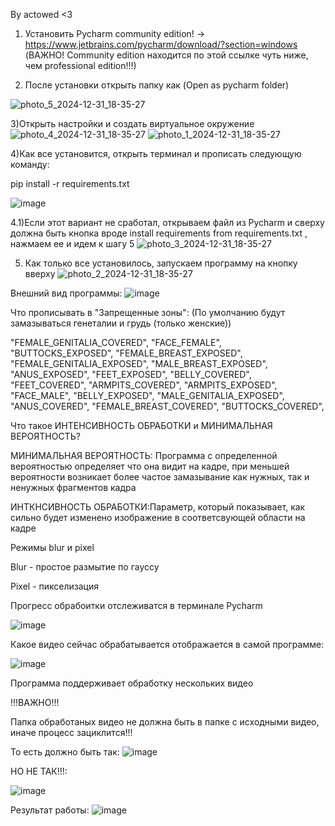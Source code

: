 By actowed <3



1) Установить Pycharm community edition! -> https://www.jetbrains.com/pycharm/download/?section=windows (ВАЖНО! Community edition находится по этой ссылке чуть ниже, чем professional edition!!!)



2) После установки открыть папку как (Open as pycharm folder)

![photo_5_2024-12-31_18-35-27](https://github.com/user-attachments/assets/47edf611-49f5-4ba6-a7da-1b596fea5e8b)



3)Открыть настройки и создать виртуальное окружение
![photo_4_2024-12-31_18-35-27](https://github.com/user-attachments/assets/fea4ad54-50a3-4961-8140-58ad4b81c223)
![photo_1_2024-12-31_18-35-27](https://github.com/user-attachments/assets/8b80ff25-c2c4-4fd0-9951-6dc94c8281a7)



4)Как все установится, открыть терминал и прописать следующую команду:

pip install -r requirements.txt

![image](https://github.com/user-attachments/assets/5fa2ac23-7811-47d4-8178-ecc0af663f94)


4.1)Если этот вариант не сработал, открываем файл из Pycharm и сверху должна быть кнопка вроде install requirements from requirements.txt , нажмаем ее и идем к шагу 5
![photo_3_2024-12-31_18-35-27](https://github.com/user-attachments/assets/0520b1f4-7ec3-4740-8142-7049971dca49)



5) Как только все установилось, запускаем программу на кнопку вверху
![photo_2_2024-12-31_18-35-27](https://github.com/user-attachments/assets/9118f0ee-cc55-4b05-bce1-fc4887522885)



Внешний вид программы:
![image](https://github.com/user-attachments/assets/f22a9e48-f734-400d-af96-32604b047f98)



Что прописывать в "Запрещенные зоны":
(По умолчанию будут замазываться генеталии и грудь (только женские))

"FEMALE_GENITALIA_COVERED",
    "FACE_FEMALE",
    "BUTTOCKS_EXPOSED",
    "FEMALE_BREAST_EXPOSED",
    "FEMALE_GENITALIA_EXPOSED",
    "MALE_BREAST_EXPOSED",
    "ANUS_EXPOSED",
    "FEET_EXPOSED",
    "BELLY_COVERED",
    "FEET_COVERED",
    "ARMPITS_COVERED",
    "ARMPITS_EXPOSED",
    "FACE_MALE",
    "BELLY_EXPOSED",
    "MALE_GENITALIA_EXPOSED",
    "ANUS_COVERED",
    "FEMALE_BREAST_COVERED",
    "BUTTOCKS_COVERED",

Что такое ИНТЕНСИВНОСТЬ ОБРАБОТКИ и МИНИМАЛЬНАЯ ВЕРОЯТНОСТЬ?


МИНИМАЛЬНАЯ ВЕРОЯТНОСТЬ: Программа с определенной вероятностью определяет что она видит на кадре, при меньшей вероятности возникает более частое замазывание как нужных, так и ненужных фрагментов кадра

ИНТКНСИВНОСТЬ ОБРАБОТКИ:Параметр, который показывает, как сильно будет изменено изображение в соответсвующей области на кадре

Режимы blur и pixel

Blur - простое размытие по гауссу

Pixel - пикселизация


Прогресс обрабоитки отслеживатся в терминале Pycharm  

![image](https://github.com/user-attachments/assets/7f4f9931-8cd1-4724-9f90-75952ef6fd9f)


Какое видео сейчас обрабатывается отображается в самой программе:

![image](https://github.com/user-attachments/assets/6319623b-b829-43f5-9b59-515aa5bd5cef)


Программа поддерживает обработку нескольких видео 

!!!ВАЖНО!!!

Папка обработаных видео не должна быть в папке с исходными видео, иначе процесс зациклится!!!

То есть должно быть так:
![image](https://github.com/user-attachments/assets/edb27c3a-f55a-4f0f-9438-7daec81a8384)


НО НЕ ТАК!!!:

![image](https://github.com/user-attachments/assets/96be4133-f45b-4838-a82d-83acce604769)



Результат работы:
![image](https://github.com/user-attachments/assets/8e899155-8a1d-4c3c-a80f-78453b6026ac)






